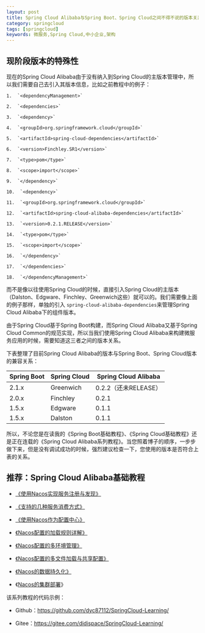 ```yaml
---
layout: post
title: Spring Cloud Alibaba与Spring Boot、Spring Cloud之间不得不说的版本关系
category: springcloud
tags: [springcloud]
keywords: 微服务,Spring Cloud,中小企业,架构
---
```


## 现阶段版本的特殊性

现在的Spring Cloud Alibaba由于没有纳入到Spring Cloud的主版本管理中，所以我们需要自己去引入其版本信息，比如之前教程中的例子：

    1.  `<dependencyManagement>`
    
    2.  `<dependencies>`
    
    3.  `<dependency>`
    
    4.  `<groupId>org.springframework.cloud</groupId>`
    
    5.  `<artifactId>spring-cloud-dependencies</artifactId>`
    
    6.  `<version>Finchley.SR1</version>`
    
    7.  `<type>pom</type>`
    
    8.  `<scope>import</scope>`
    
    9.  `</dependency>`
    
    10.  `<dependency>`
    
    11.  `<groupId>org.springframework.cloud</groupId>`
    
    12.  `<artifactId>spring-cloud-alibaba-dependencies</artifactId>`
    
    13.  `<version>0.2.1.RELEASE</version>`
    
    14.  `<type>pom</type>`
    
    15.  `<scope>import</scope>`
    
    16.  `</dependency>`
    
    17.  `</dependencies>`
    
    18.  `</dependencyManagement>`

而不是像以往使用Spring Cloud的时候，直接引入Spring Cloud的主版本（Dalston、Edgware、Finchley、Greenwich这些）就可以的。我们需要像上面的例子那样，单独的引入 `spring-cloud-alibaba-dependencies`来管理Spring Cloud Alibaba下的组件版本。

由于Spring Cloud基于Spring Boot构建，而Spring Cloud Alibaba又基于Spring Cloud Common的规范实现，所以当我们使用Spring Cloud Alibaba来构建微服务应用的时候，需要知道这三者之间的版本关系。

下表整理了目前Spring Cloud Alibaba的版本与Spring Boot、Spring Cloud版本的兼容关系：

| Spring Boot | Spring Cloud | Spring Cloud Alibaba |
| --- | --- | --- |
| 2.1.x | Greenwich | 0.2.2（还未RELEASE） |
| 2.0.x | Finchley | 0.2.1 |
| 1.5.x | Edgware | 0.1.1 |
| 1.5.x | Dalston | 0.1.1 |

所以，不论您是在读我的《Spring Boot基础教程》、《Spring Cloud基础教程》还是正在连载的《Spring Cloud Alibaba系列教程》。当您照着博子的顺序，一步步做下来，但是没有调试成功的时候，强烈建议检查一下，您使用的版本是否符合上表的关系。

## 推荐：Spring Cloud Alibaba基础教程

*   [《使用Nacos实现服务注册与发现》](http://mp.weixin.qq.com/s?__biz=MzAxODcyNjEzNQ==&mid=2247486665&idx=1&sn=bf733e1b1d1ff0a10edc221537fbebd7&chksm=9bd0a151aca72847b76e78759107c3db5c58efc25f0f8d5a7c82d179b5bab7acd2986e415f45&scene=21#wechat_redirect)

*   [《支持的几种服务消费方式》](http://mp.weixin.qq.com/s?__biz=MzAxODcyNjEzNQ==&mid=2247486746&idx=1&sn=b332f8a2301f78264760fd0ca0a0f474&chksm=9bd0a082aca72994dd5fe17c9e9ec5eda75515ddd9c3f2321f060446634b2b7e57a26e7fe08a&scene=21#wechat_redirect)

*   [《使用Nacos作为配置中心》](http://mp.weixin.qq.com/s?__biz=MzAxODcyNjEzNQ==&mid=2247486766&idx=1&sn=af405af3564e4d72cb45e1adb63034ac&chksm=9bd0a0b6aca729a0488ce0b94e246268397f300bac39f1db3c4a5224216afe96befb7610deb7&scene=21#wechat_redirect)

*   [《Nacos配置的加载规则详解》](http://mp.weixin.qq.com/s?__biz=MzAxODcyNjEzNQ==&mid=2247486791&idx=1&sn=638e5a7875a263832c717f69d6aebfd8&chksm=9bd0a0dfaca729c99724b40c5ae49829cd0b5995e4ca91559264683afdaaaff08210d32c2478&scene=21#wechat_redirect)

*   [《Nacos配置的多环境管理》](http://mp.weixin.qq.com/s?__biz=MzAxODcyNjEzNQ==&mid=2247486796&idx=2&sn=7080accddd960104852460ef0ab65751&chksm=9bd0a0d4aca729c26ce1f222a49d11a094bb7fbdcdf528e609a2b309baf9fef0b4b626315247&scene=21#wechat_redirect)

*   [《Nacos配置的多文件加载与共享配置》](http://mp.weixin.qq.com/s?__biz=MzAxODcyNjEzNQ==&mid=2247486815&idx=1&sn=27361e6362a8e6b7bec65936957c4fb9&chksm=9bd0a0c7aca729d18e185ab3ab8cf2ee73e35786cc9dbd28e53cee3897bf3a5f2066795af0b4&scene=21#wechat_redirect)

*   [《Nacos的数据持久化》](http://mp.weixin.qq.com/s?__biz=MzAxODcyNjEzNQ==&mid=2247486860&idx=1&sn=d2574bd3305c50e3ad1fac1fab92ce74&chksm=9bd0a014aca729020be790f1eaff02eb7948b4f1c9e86b85588f51300ee61fe9f7ee346e5070&scene=21#wechat_redirect)

*   《[Nacos的集群部署](http://mp.weixin.qq.com/s?__biz=MzAxODcyNjEzNQ==&mid=2247486880&idx=1&sn=f67cbcc9e5dab717fd5a43063a79e548&chksm=9bd0a038aca7292e43f133262242b3825d2fcc68d8dbeba3cb79ddf1f547efa815780528bfc0&scene=21#wechat_redirect)》

该系列教程的代码示例：

*   Github：https://github.com/dyc87112/SpringCloud-Learning/

*   Gitee：https://gitee.com/didispace/SpringCloud-Learning/

